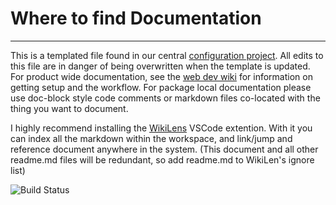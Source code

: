 # Where to find Documentation

---

This is a templated file found in our central [configuration project](https://github.com/NextThought/nti.util.project.scripts/). All edits to this file are in danger of being overwritten when the template is updated. For product wide documentation, see the [web dev wiki](https://github.com/NextThought/nti.util.project.scripts/wiki) for information on getting setup and the workflow. For package local documentation please use doc-block style code comments or markdown files co-located with the thing you want to document.

I highly recommend installing the [WikiLens](https://marketplace.visualstudio.com/items?itemName=lostintangent.wikilens) VSCode extention. With it you can index all the markdown within the workspace, and link/jump and reference document anywhere in the system. (This document and all other readme.md files will be redundant, so add readme.md to WikiLen's ignore list)

![Build Status](./workflows/Project%20Health/badge.svg)
